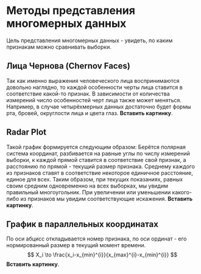 ﻿# Методы представления многомерных данных
Цель представления многомерных данных - увидеть,
по каким признакам можно сравнивать выборки.
## Лица Чернова (Chernov Faces)
Так как именно выражения человеческого лица
воспринимаются довольно наглядно, то каждой
особенности черты лица ставится в соответствие
какой-то признак. В зависимости от количества
измерений число особенностей черт лица также
может меняться. Например, в случае четырёхмерных
данных достаточно будет формы рта, бровей,
округлости лица и цвета глаз. 
**Вставить картинку**.
## Radar Plot
Такой график формируется следующим образом:
Берётся полярная система координат, разбивается
на равные углы по числу измерений выборки, к каждой
прямой ставится в соответствие свой признак, а 
расстоянию по прямой - текущий размер признака.
Среднему каждого из признаков ставят в соответствие
некоторое единичное расстояние, единое для всех.
Таким образом, при текущих показаниях, равных своим
средним одновременно на всех выборках, мы увидим
правильный многоугольник. При увеличении или 
уменьшении какого-либо из признаков мы увидим 
соответствующие искажения.
**Вставить картинку**.
## График в параллельных координатах
По оси абцисс откладывается номер признака,
по оси ординат - его нормированный размер в текущий
момент времени.
$$ X_i \to \frac{x_i-x_{min}^{i}}{x_{max}^{i}-x_{min}^{i}} $$
**Вставить картинку**.
